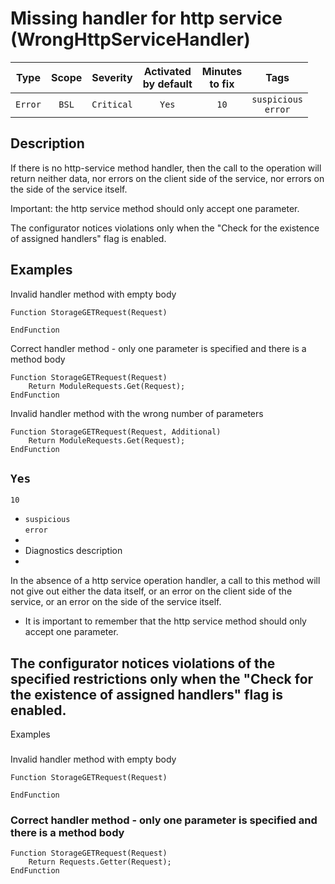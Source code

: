 # Missing handler for http service (WrongHttpServiceHandler)

|   Type    |    Scope    |  Severity   |    Activated<br>by default    |    Minutes<br>to fix    |             Tags              |
|:--------:|:-----------------------------:|:-----------:|:------------------------------:|:-----------------------------------:|:-----------------------------:|
| `Error` |             `BSL`             | `Critical` |              `Yes`              |                `10`                 |    `suspicious`<br>`error`    |

<!-- Блоки выше заполняются автоматически, не трогать -->
## Description
<!-- Описание диагностики заполняется вручную. Необходимо понятным языком описать смысл и схему работу -->
If there is no http-service method handler, then the call to the operation will return neither data, nor errors on the client side of the service, nor errors on the side of the service itself.

Important: the http service method should only accept one parameter.

The configurator notices violations only when the "Check for the existence of assigned handlers" flag is enabled.

## Examples
<!-- В данном разделе приводятся примеры, на которые диагностика срабатывает, а также можно привести пример, как можно исправить ситуацию -->
Invalid handler method with empty body
```bsl
Function StorageGETRequest(Request)

EndFunction
```

Correct handler method - only one parameter is specified and there is a method body
```bsl
Function StorageGETRequest(Request)
    Return ModuleRequests.Get(Request);
EndFunction
```

Invalid handler method with the wrong number of parameters
```bsl
Function StorageGETRequest(Request, Additional)
    Return ModuleRequests.Get(Request);
EndFunction
```

## `Yes`
`10`

* `suspicious`<br>`error`
* <!-- Блоки выше заполняются автоматически, не трогать -->
* Diagnostics description
* <!-- Описание диагностики заполняется вручную. Необходимо понятным языком описать смысл и схему работу -->
In the absence of a http service operation handler, a call to this method will not give out either the data itself, or an error on the client side of the service, or an error on the side of the service itself.
* It is important to remember that the http service method should only accept one parameter.

## The configurator notices violations of the specified restrictions only when the "Check for the existence of assigned handlers" flag is enabled.

Examples
### <!-- В данном разделе приводятся примеры, на которые диагностика срабатывает, а также можно привести пример, как можно исправить ситуацию -->
Invalid handler method with empty body

```bsl
Function StorageGETRequest(Request)

EndFunction
```

### Correct handler method - only one parameter is specified and there is a method body

```bsl
Function StorageGETRequest(Request)
    Return Requests.Getter(Request);
EndFunction
```
